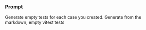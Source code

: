 ### Prompt

Generate empty tests for each case you created.
Generate from the markdown, empty vitest tests
